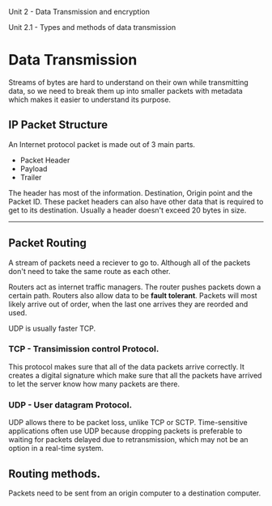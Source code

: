 Unit 2 - Data Transmission and encryption

Unit 2.1 - Types and methods of data transmission

# Data Transmission
Streams of bytes are hard to understand on their own while transmitting data, so we need to break them up into smaller packets with metadata which makes it easier to understand its purpose.

## IP Packet Structure
An Internet protocol packet is made out of 3 main parts.
- Packet Header
- Payload
- Trailer

The header has most of the information. Destination, Origin point and the Packet ID. These packet headers can also have other data that is required to get to its destination.
Usually a header doesn't exceed 20 bytes in size.

---

## Packet Routing
A stream of packets need a reciever to go to. Although all of the packets don't need to take the same route as each other.

Routers act as internet traffic managers. The router pushes packets down a certain path. Routers also allow data to be **fault tolerant**. Packets will most likely arrive out of order, when the last one arrives they are reorded and used.

UDP is usually faster TCP.

### TCP - Transimission control Protocol.
This protocol makes sure that all of the data packets arrive correctly.
It creates a digital signature which make sure that all the packets have arrived to let the server know how many packets are there.

### UDP - User datagram Protocol.
UDP allows there to be packet loss, unlike TCP or SCTP.
Time-sensitive applications often use UDP because dropping packets is preferable to waiting for packets delayed due to retransmission, which may not be an option in a real-time system.

## Routing methods.
Packets need to be sent from an origin computer to a destination computer.